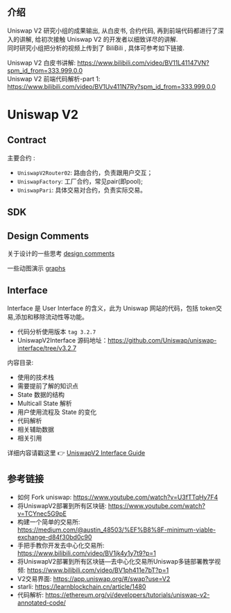 ## 介绍  
Uniswap V2 研究小组的成果输出, 从白皮书, 合约代码, 再到前端代码都进行了深入的讲解, 给初次接触 Uniswap V2 的开发者以细致详尽的讲解.  
同时研究小组把分析的视频上传到了 BiliBili , 具体可参考如下链接.

Uniswap V2 白皮书讲解: https://www.bilibili.com/video/BV11L41147VN?spm_id_from=333.999.0.0   
Uniswap V2 前端代码解析-part 1:  https://www.bilibili.com/video/BV1Uv411N7Ry?spm_id_from=333.999.0.0  

# Uniswap V2

## Contract
主要合约 :
- `UniswapV2Router02`: 路由合约，负责跟用户交互；
- `UniswapFactory`: 工厂合约，常见pair(即pool);
- `UniswapPari`: 具体交易对合约，负责实际交易。

## SDK

## Design Comments

关于设计的一些思考 [design comments](./design/design-comments.md)

一些动图演示 [graphs](./design/graphs.md)

## Interface

Interface 是 User Interface 的含义，此为 Uniswap 网站的代码，包括 token交易,添加和移除流动性等功能。

- 代码分析使用版本 `tag 3.2.7`
- UniswapV2Interface 源码地址：https://github.com/Uniswap/uniswap-interface/tree/v3.2.7

内容目录:

- 使用的技术栈
- 需要提前了解的知识点
- State 数据的结构
- Multicall State 解析
- 用户使用流程及 State 的变化
- 代码解析
- 相关辅助数据
- 相关引用

详细内容请戳这里 :point_right: [UniswapV2 Interface Guide](./Interface/readme.md)

## 参考链接
- 如何 Fork uniswap: https://www.youtube.com/watch?v=U3fTTqHy7F4   
- 将UniswapV2部署到所有区块链:  https://www.youtube.com/watch?v=TCYnec5G9pE  
- 构建一个简单的交易所: https://medium.com/@austin_48503/%EF%B8%8F-minimum-viable-exchange-d84f30bd0c90  
- 手把手教你开发去中心化交易所:  <https://www.bilibili.com/video/BV1jk4y1y7t9?p=1>  
- 将UniswapV2部署到所有区块链—去中心化交易所Uniswap多链部署教学视频:  <https://www.bilibili.com/video/BV1ph411e7bT?p=1>  
- V2交易界面: https://app.uniswap.org/#/swap?use=V2  
- starli: https://learnblockchain.cn/article/1480
- 代码解析: https://ethereum.org/vi/developers/tutorials/uniswap-v2-annotated-code/
